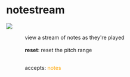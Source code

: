 
<a name=notestream></a><br>
# <b>notestream</b>
<img src="../images/notestream.png"><br>
<div style="display:inline-block;margin-left:50px;">
view a stream of notes as they're played<br/><br/>
<b>reset</b>: reset the pitch range<br>

<br>accepts: <font color=orange>notes</font> <br></div>
